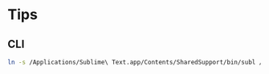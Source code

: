 # Tips

## CLI

```sh
ln -s /Applications/Sublime\ Text.app/Contents/SharedSupport/bin/subl /usr/local/bin/subl
```
